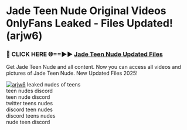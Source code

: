 # Jade Teen Nude Original Videos 0nlyFans Leaked - Files Updated! (arjw6)

<h3>🔴 CLICK HERE 🌐==►► <a href="https://tinyurl.com/52m3yx9h" rel="nofollow">Jade Teen Nude Updated Files</a></h3>

Get Jade Teen Nude and all content. Now you can access all videos and pictures of Jade Teen Nude. New Updated Files 2025!

[![arjw6](https://i.imgur.com/TnHtlc8.gif)](https://tinyurl.com/52m3yx9h)
leaked nudes of teens<br>
teen nudes discord<br>
teen nude discord<br>
twitter teens nudes<br>
discord teen nudes<br>
discord teens nudes<br>
nude teen discord